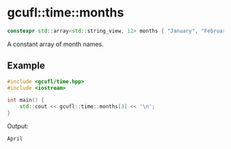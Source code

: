 # gcufl::time::months
```cpp
constexpr std::array<std::string_view, 12> months { "January", "February", "March", "April", "May", "June", "July", "August", "September", "October", "November", "December" };
```
A constant array of month names.
## Example
```cpp
#include <gcufl/time.hpp>
#include <iostream>

int main() {
	std::cout << gcufl::time::months[3] << '\n';
}
```
Output:
```
April
```
